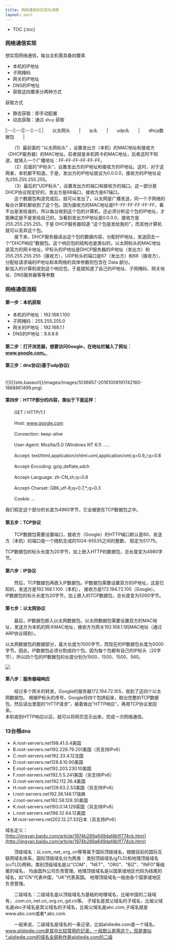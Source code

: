 ```yaml
---
title: 网络通信的实现与流程
layout: post
---
```


* TOC
{:toc}

### 网络通信实现

想实现网络通信，每台主机需具备四要素  

- 本机的IP地址
- 子网掩码
- 网关的IP地址
- DNS的IP地址
- 获取这四要素分两种方式  

获取方式  
- 静态获取：即手动配置
- 动态获取：通过 `dhcp` 获取  

|:--:|:--:||:--:|:--:|
|　　以太网头　　|　　ip头　　|　　udp头　　|　　dhcp数据包　　|

　　（1）最前面的 ”以太网标头” ，设置发出方（本机）的MAC地址和接收方（DHCP服务器）的MAC地址。前者就是本机网卡的MAC地址，后者这时不知道，就填入一个广播地址：FF-FF-FF-FF-FF-FF。  
　　（2）后面的”IP标头”，设置发出方的IP地址和接收方的IP地址。这时，对于这两者，本机都不知道。于是，发出方的IP地址就设为0.0.0.0，接收方的IP地址设为255.255.255.255。  
　　（3）最后的”UDP标头”，设置发出方的端口和接收方的端口。这一部分是DHCP协议规定好的，发出方是68端口，接收方是67端口。  
　　这个数据包构造完成后，就可以发出了。以太网是广播发送，同一个子网络的每台计算机都收到了这个包。因为接收方的MAC地址是FF-FF-FF-FF-FF-FF，看不出是发给谁的，所以每台收到这个包的计算机，还必须分析这个包的IP地址，才能确定是不是发给自己的。当看到发出方IP地址是0.0.0.0，接收方是255.255.255.255，于是 DHCP服务器知道 ”这个包是发给我的”，而其他计算机就可以丢弃这个包。  
　　接下来，DHCP服务器读出这个包的数据内容，分配好IP地址，发送回去一个”DHCP响应”数据包。这个响应包的结构也是类似的，以太网标头的MAC地址是双方的网卡地址，IP标头的IP地址是DHCP服务器的IP地址（发出方）和255.255.255.255（接收方），UDP标头的端口是67（发出方）和68（接收方），分配给请求端的IP地址和本网络的具体参数则包含在 Data 部分。  
新加入的计算机收到这个响应包，于是就知道了自己的IP地址、子网掩码、网关地址、DNS服务器等等参数  

### 网络通信流程

#### 第一步：本机获取  
- 本机的IP地址：192.168.1.100
- 子网掩码：255.255.255.0
- 网关的IP地址：192.168.1.1
- DNS的IP地址：8.8.8.8  

#### 第二步：打开浏览器，想要访问Google，在地址栏输入了网址：www.google.com。  
#### 第三步：dns协议(基于udp协议)  

<br>
![]({{site.baseurl}}/images/images/1036857-20161008191742160-1888861499.png)  
<br>

#### 第四步：HTTP部分的内容，类似于下面这样：  

　　GET / HTTP/1.1  

　　Host: www.google.com  

　　Connection: keep-alive  

　　User-Agent: Mozilla/5.0 (Windows NT 6.1) ……  

　　Accept: text/html,application/xhtml+xml,application/xml;q=0.9,*/*;q=0.8  

　　Accept-Encoding: gzip,deflate,sdch  

　　Accept-Language: zh-CN,zh;q=0.8  

　　Accept-Charset: GBK,utf-8;q=0.7,*;q=0.3  

　　Cookie: …  

我们假定这个部分的长度为4960字节，它会被嵌在TCP数据包之中。  

 
#### 第五步：TCP协议  

　　TCP数据包需要设置端口，接收方（Google）的HTTP端口默认是80，发送方（本机）的端口是一个随机生成的1024-65535之间的整数，
假定为51775。  

TCP数据包的标头长度为20字节，加上嵌入HTTP的数据包，总长度变为4980字节。  

#### 第六步：IP协议  

　　然后，TCP数据包再嵌入IP数据包。IP数据包需要设置双方的IP地址，这是已知的，发送方是192.168.1.100（本机），
接收方是172.194.72.105（Google）。  
IP数据包的标头长度为20字节，加上嵌入的TCP数据包，总长度变为5000字节。  

#### 第七步：以太网协议  

　　最后，IP数据包嵌入以太网数据包。以太网数据包需要设置双方的MAC地址，发送方为本机的网卡MAC地址，接收方为网关192.168.1.1的MAC地址（通过ARP协议得到）。

以太网数据包的数据部分，最大长度为1500字节，而现在的IP数据包长度为5000字节。因此，IP数据包必须分割成四个包。因为每个包都有自己的IP标头（20字节），所以四个包的IP数据包的长度分别为1500、1500、1500、560。  

![]({{site.baseurl}}/images/images/640.webp.jpg)  

#### 第八步：服务器端响应

　　经过多个网关的转发，Google的服务器172.194.72.105，收到了这四个以太网数据包。
根据IP标头的序号，Google将四个包拼起来，取出完整的TCP数据包，然后读出里面的”HTTP请求”，接着做出”HTTP响应”，再用TCP协议发回来。  
本机收到HTTP响应以后，就可以将网页显示出来，完成一次网络通信。

### 13台根dns

- A.root-servers.net198.41.0.4美国  
- B.root-servers.net192.228.79.201美国（另支持IPv6）  
- C.root-servers.net192.33.4.12法国  
- D.root-servers.net128.8.10.90美国  
- E.root-servers.net192.203.230.10美国  
- F.root-servers.net192.5.5.241美国（另支持IPv6）  
- G.root-servers.net192.112.36.4美国  
- H.root-servers.net128.63.2.53美国（另支持IPv6）  
- I.root-servers.net192.36.148.17瑞典  
- J.root-servers.net192.58.128.30美国  
- K.root-servers.net193.0.14.129英国（另支持IPv6）  
- L.root-servers.net198.32.64.12美国  
- M.root-servers.net202.12.27.33日本（另支持IPv6）  

 

域名定义：[http://jingyan.baidu.com/article/1974b289a649daf4b1f774cb.html](http://jingyan.baidu.com/article/1974b289a649daf4b1f774cb.html)  

　　顶级域名：以.com,.net,.org,.cn等等属于国际顶级域名，根据目前的国际互联网域名体系，国际顶级域名分为两类：
类别顶级域名(gTLD)和地理顶级域名(ccTLD)两种。类别顶级域名是以"COM"、"NET"、"ORG"、"BIZ"、"INFO"等结尾的域名，
均由国外公司负责管理。地理顶级域名是以国家或地区代码为结尾的域名，如"CN"代表中国，"UK"代表英国。
地理顶级域名一般由各个国家或地区负责管理。  

　　二级域名：二级域名是以顶级域名为基础的地理域名，比喻中国的二级域有，.com.cn,.net.cn,.org.cn,.gd.cn等。
子域名是其父域名的子域名，比喻父域名是abc子域名是其父域名的子域名，比喻父域名是abc.com,子域名就是www.abc.com或者*.abc.com.  

　　一般来说，二级域名是域名的一条记录，比如alidiedie.com是一个域名，www.alidiedie.com是其中比较常用的记录，一般默认是用这个，但是类似*.alidiedie.com的域名全部称作是alidiedie.com的二级  

